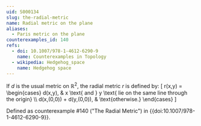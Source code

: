 ```yaml
---
uid: S000134
slug: the-radial-metric
name: Radial metric on the plane
aliases:
  - Paris metric on the plane
counterexamples_id: 140
refs:
  - doi: 10.1007/978-1-4612-6290-9
    name: Counterexamples in Topology
  - wikipedia: Hedgehog_space
    name: Hedgehog space
---
```

If $d$ is the usual metric on $\mathbb{R}^2$, the radial metric $r$ is defined by:
\[
r(x,y) = \begin{cases}
    d(x,y), & x \text{ and } y \text{ lie on the same line through the origin} \\\\
    d(x,(0,0)) + d(y,(0,0)), & \text{otherwise.}
\end{cases}
\]

Defined as counterexample #140 ("The Radial Metric")
in {{doi:10.1007/978-1-4612-6290-9}}.
